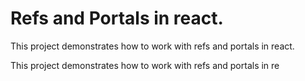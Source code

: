 # Refs and Portals in react.

This project demonstrates how to work with refs and portals in react.

This project demonstrates how to work with refs and portals in re